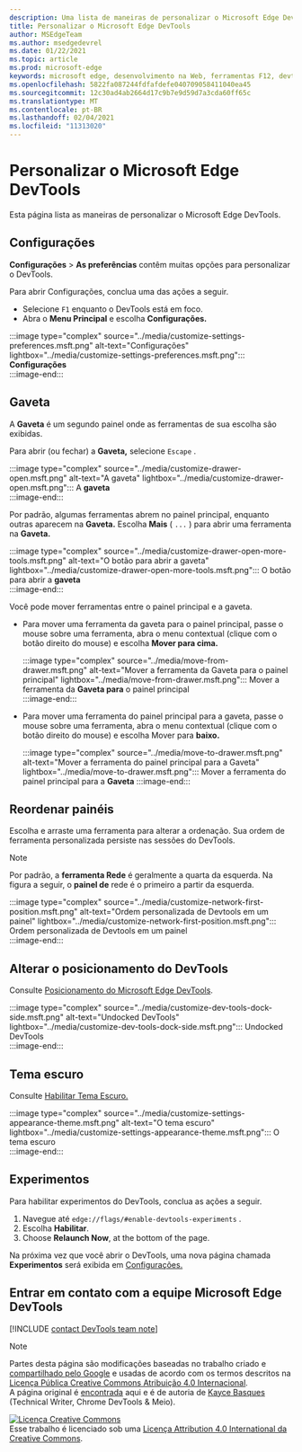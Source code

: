 ```yaml
---
description: Uma lista de maneiras de personalizar o Microsoft Edge DevTools
title: Personalizar o Microsoft Edge DevTools
author: MSEdgeTeam
ms.author: msedgedevrel
ms.date: 01/22/2021
ms.topic: article
ms.prod: microsoft-edge
keywords: microsoft edge, desenvolvimento na Web, ferramentas F12, devtools
ms.openlocfilehash: 5822fa087244fdfafdefe040709058411040ea45
ms.sourcegitcommit: 12c30ad4ab2664d17c9b7e9d59d7a3cda60ff65c
ms.translationtype: MT
ms.contentlocale: pt-BR
ms.lasthandoff: 02/04/2021
ms.locfileid: "11313020"
---
```

<!-- Copyright Kayce Basques 

   Licensed under the Apache License, Version 2.0 (the "License");
   you may not use this file except in compliance with the License.
   You may obtain a copy of the License at

       https://www.apache.org/licenses/LICENSE-2.0

   Unless required by applicable law or agreed to in writing, software
   distributed under the License is distributed on an "AS IS" BASIS,
   WITHOUT WARRANTIES OR CONDITIONS OF ANY KIND, either express or implied.
   See the License for the specific language governing permissions and
   limitations under the License.  -->

# Personalizar o Microsoft Edge DevTools  

Esta página lista as maneiras de personalizar o Microsoft Edge DevTools.  

## Configurações  

**Configurações**  >  **As preferências** contêm muitas opções para personalizar o DevTools.  

Para abrir Configurações, conclua uma das ações a seguir.  

*   Selecione `F1` enquanto o DevTools está em foco.  
*   Abra o **Menu Principal** e escolha **Configurações.**  
    
:::image type="complex" source="../media/customize-settings-preferences.msft.png" alt-text="Configurações" lightbox="../media/customize-settings-preferences.msft.png":::
   **Configurações**  
:::image-end:::  

## Gaveta  

A **Gaveta** é um segundo painel onde as ferramentas de sua escolha são exibidas.  

Para abrir \(ou fechar\) a **Gaveta,** selecione `Escape` .  

:::image type="complex" source="../media/customize-drawer-open.msft.png" alt-text="A gaveta" lightbox="../media/customize-drawer-open.msft.png":::
   A **gaveta**  
:::image-end:::  

Por padrão, algumas ferramentas abrem no painel principal, enquanto outras aparecem na **Gaveta.**  Escolha **Mais** \( `...` \) para abrir uma ferramenta na **Gaveta.**  

:::image type="complex" source="../media/customize-drawer-open-more-tools.msft.png" alt-text="O botão para abrir a gaveta" lightbox="../media/customize-drawer-open-more-tools.msft.png":::
   O botão para abrir a **gaveta**  
:::image-end:::  

Você pode mover ferramentas entre o painel principal e a gaveta.  

*   Para mover uma ferramenta da gaveta para o painel principal, passe o mouse sobre uma ferramenta, abra o menu contextual \(clique com o botão direito do mouse\) e escolha **Mover para cima.**  
    
    :::image type="complex" source="../media/move-from-drawer.msft.png" alt-text="Mover a ferramenta da Gaveta para o painel principal" lightbox="../media/move-from-drawer.msft.png":::
       Mover a ferramenta da **Gaveta para** o painel principal  
    :::image-end:::  
    
*   Para mover uma ferramenta do painel principal para a gaveta, passe o mouse sobre uma ferramenta, abra o menu contextual \(clique com o botão direito do mouse\) e escolha Mover para **baixo.**  
    
    :::image type="complex" source="../media/move-to-drawer.msft.png" alt-text="Mover a ferramenta do painel principal para a Gaveta" lightbox="../media/move-to-drawer.msft.png":::
       Mover a ferramenta do painel principal para a **Gaveta**
    :::image-end:::  
    

## Reordenar painéis  

Escolha e arraste uma ferramenta para alterar a ordenação.  Sua ordem de ferramenta personalizada persiste nas sessões do DevTools.  

> [!NOTE]
> Por padrão, a **ferramenta Rede** é geralmente a quarta da esquerda.  Na figura a seguir, o **painel de** rede é o primeiro a partir da esquerda.  

:::image type="complex" source="../media/customize-network-first-position.msft.png" alt-text="Ordem personalizada de Devtools em um painel" lightbox="../media/customize-network-first-position.msft.png":::
   Ordem personalizada de Devtools em um painel  
:::image-end:::  

## Alterar o posicionamento do DevTools  

Consulte [Posicionamento do Microsoft Edge DevTools][DevToolsPlacement].  

:::image type="complex" source="../media/customize-dev-tools-dock-side.msft.png" alt-text="Undocked DevTools" lightbox="../media/customize-dev-tools-dock-side.msft.png":::
   Undocked DevTools  
:::image-end:::  

## Tema escuro  

Consulte [Habilitar Tema Escuro.][DarkTheme]  

:::image type="complex" source="../media/customize-settings-appearance-theme.msft.png" alt-text="O tema escuro" lightbox="../media/customize-settings-appearance-theme.msft.png":::
   O tema escuro  
:::image-end:::  

## Experimentos  

Para habilitar experimentos do DevTools, conclua as ações a seguir.  

1.  Navegue até `edge://flags/#enable-devtools-experiments` .  
1.  Escolha **Habilitar**.  
1.  Choose **Relaunch Now**, at the bottom of the page.  

Na próxima vez que você abrir o DevTools, uma nova página chamada **Experimentos** será exibida em [Configurações.](#settings)  

## Entrar em contato com a equipe Microsoft Edge DevTools  

[!INCLUDE [contact DevTools team note](../includes/contact-devtools-team-note.md)]  

<!-- image links -->  

[ImageMoreIcon]: ../media/more-icon.msft.png  

<!-- links -->  

[DevToolsPlacement]: ./placement.md "Alterar o posicionamento do Microsoft Edge DevTools | Microsoft Docs"  
[DarkTheme]: ./dark-theme.md "Habilitar o Tema Escuro no Microsoft Edge DevTools | Microsoft Docs"  

> [!NOTE]
> Partes desta página são modificações baseadas no trabalho criado e [compartilhado pelo Google][GoogleSitePolicies] e usadas de acordo com os termos descritos na [Licença Pública Creative Commons Atribuição 4.0 Internacional][CCA4IL].  
> A página original é [encontrada](https://developers.google.com/web/tools/chrome-devtools/customize/index) aqui e é de autoria de [Kayce Basques][KayceBasques] \(Technical Writer, Chrome DevTools \& Meio\).  

[![Licença Creative Commons][CCby4Image]][CCA4IL]  
Esse trabalho é licenciado sob uma [Licença Attribution 4.0 International da Creative Commons][CCA4IL].  

[CCA4IL]: https://creativecommons.org/licenses/by/4.0  
[CCby4Image]: https://i.creativecommons.org/l/by/4.0/88x31.png  
[GoogleSitePolicies]: https://developers.google.com/terms/site-policies  
[KayceBasques]: https://developers.google.com/web/resources/contributors/kaycebasques  
